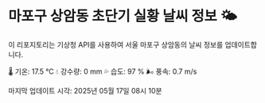 
# 마포구 상암동 초단기 실황 날씨 정보 🌤️

이 리포지토리는 기상청 API를 사용하여 서울 마포구 상암동의 날씨 정보를 업데이트합니다. 

🌡️ 기온: 17.5 ℃
💧 강수량: 0 mm
💦 습도: 97 %
🌬️ 풍속: 0.7 m/s

마지막 업데이트 시각: 2025년 05월 17일 08시 10분    
